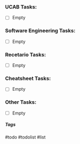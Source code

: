 ### UCAB Tasks:

- [ ] Empty

### Software Engineering Tasks:

- [ ] Empty

### Recetario Tasks:

- [ ] Empty

### Cheatsheet Tasks:

- [ ] Empty 

### Other Tasks:

- [ ] Empty

##### Tags

#todo #todolist #list